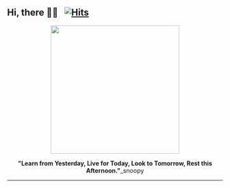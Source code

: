 ## Hi, there :wave::wave:  &nbsp;&nbsp;[![Hits](https://hits.seeyoufarm.com/api/count/incr/badge.svg?url=https%3A%2F%2Fgithub.com%2Fzhenying2&count_bg=%23BF6EEB&title_bg=%23555555&icon=&icon_color=%23E7E7E7&title=hits&edge_flat=false)](https://hits.seeyoufarm.com)

<p align="center"><img src="https://user-images.githubusercontent.com/77235677/134374435-936e618f-a902-4e9a-a902-355998576f62.jpg" height="300"></p>
<p align="center"><b>"Learn from Yesterday, Live for Today, Look to Tomorrow, Rest this Afternoon."</b>_snoopy</p>

<hr/>
